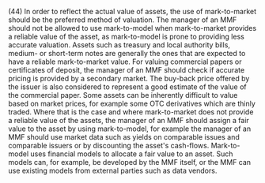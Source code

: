 (44) In order to reflect the actual value of assets, the use of mark-to-market should be the preferred method of valuation. The manager of an MMF should not be allowed to use mark-to-model when mark-to-market provides a reliable value of the asset, as mark-to-model is prone to providing less accurate valuation. Assets such as treasury and local authority bills, medium- or short-term notes are generally the ones that are expected to have a reliable mark-to-market value. For valuing commercial papers or certificates of deposit, the manager of an MMF should check if accurate pricing is provided by a secondary market. The buy-back price offered by the issuer is also considered to represent a good estimate of the value of the commercial paper. Some assets can be inherently difficult to value based on market prices, for example some OTC derivatives which are thinly traded. Where that is the case and where mark-to-market does not provide a reliable value of the assets, the manager of an MMF should assign a fair value to the asset by using mark-to-model, for example the manager of an MMF should use market data such as yields on comparable issues and comparable issuers or by discounting the asset's cash-flows. Mark-to-model uses financial models to allocate a fair value to an asset. Such models can, for example, be developed by the MMF itself, or the MMF can use existing models from external parties such as data vendors.